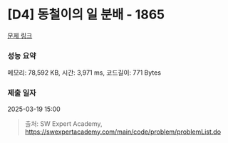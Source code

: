 # [D4] 동철이의 일 분배 - 1865 

[문제 링크](https://swexpertacademy.com/main/code/problem/problemDetail.do?contestProbId=AV5LuHfqDz8DFAXc) 

### 성능 요약

메모리: 78,592 KB, 시간: 3,971 ms, 코드길이: 771 Bytes

### 제출 일자

2025-03-19 15:00



> 출처: SW Expert Academy, https://swexpertacademy.com/main/code/problem/problemList.do